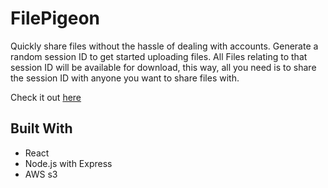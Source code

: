 # FilePigeon
Quickly share files without the hassle of dealing with accounts. Generate a random session ID to get started uploading files. All Files relating to that session ID will be available for download, this way, all you need is to share the session ID with anyone you want to share files with.

Check it out [here](filepigeon.herokuapp.com)

## Built With
* React
* Node.js with Express
* AWS s3
